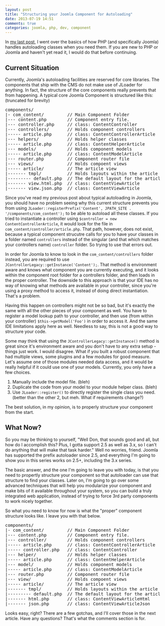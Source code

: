 ```yaml
---
layout: post
title: "Structuring your Joomla Component for Autoloading"
date: 2013-07-19 14:51
comments: true
categories: joomla, php, dev, component
---
```


In [my last post](/php-autoloading-and-joomla/), I went over the basics of how PHP (and specifically Joomla) handles autoloading classes when you need them. If you are new to PHP or Joomla and haven't yet read it, I would do that before continuing.

## Current Situation

Currently, Joomla's autoloading facilities are reserved for core libraries. The components that ship with the CMS do not make use of JLoader for anything. In fact, the structure of the core components really prevents that from happening. A typical core Joomla Component is structured like this: (truncated for brevity)

<pre>
components/
|- com_content/         // Main Component Folder
|--- content.php        // Component entry file.
|--- controller.php     // class: ContentController
|--- controllers/       // Holds component controllers
|----- article.php      // class: ContentControllerArticle
|--- helpers/           // Holds helper classes
|----- article.php      // class: ContentHelperArticle
|--- models/            // Holds component models
|----- article.php      // class: ContentModelArticle
|--- router.php         // Component router file
|--- views/             // Holds compoent views
|----- article/         // The article view
|------- tmpl/          // Holds layouts within the article view
|--------- default.php  // The default layout for the article view.
|------- view.html.php  // class: ContentViewArticle
|------- view.json.php  // class: ContentViewArticle
</pre>

Since you've read my previous post about typical autoloading in Joomla, you should have no problem seeing why this current structure prevents you from using `JLoader::registerPrefix('Content', JPATH_SITE . '/components/com_content');` to be able to autoload all these classes. If you tried to instantiate a controller using `$controller = new ContentControllerArticle`, it would look for the file in `com_content/controller/article.php`. That path, however, does not exist, because a typical component strucutre calls for you to have your classes in a folder named `controllers` instead of the singular (and that which matches your controllers name) `controller` folder. So trying to use that errors out.

In order for Joomla to know to look in the `com_content/controllers` folder instead, you are required to use `JControllerLegacy::getInstance('Content');`. That method is environment aware and knows what component you are currently executing, and it looks within the component root folder for a controllers folder, and then loads in the proper controller. The downside to this approach is that your IDE has no way of knowing what methods are available in your controller, since you're using a proxy method to access it, instead of doing direct instantiation. That's a problem.

Having this happen on controllers might not be so bad, but it's exactly the same with all the other pieces of your component as well. You have to register a model lookup path to your controller, and then use (from within your controller) `$this->getModel('Foo')` in order to access it. And the same IDE limitations apply here as well. Needless to say, this is not a good way to structure your code.

Some may think that using the `JControllerLegacy::getInstance()` method is great since it's environment aware and you don't have to any extra setup - things just work. I would disagree. What if you built a robust component that had multiple views, some plugins and a few modules for good measure. Let's assume one of those modules needed data access, and it would be really helpful if it could use one of your models. Currently, you only have a few choices.

1) Manually include the model file. (bleh)
2) Duplicate the code from your model to your module helper class. (bleh)
3) Use `JLoader::register()` to directly register the single class you need. (better than the other 2, but meh. What if requirements change?)

The best solution, in my opinion, is to properly structure your component from the start.

## What Now?

So you may be thinking to yourself, "Well Don, that sounds good and all, but how do I accomplish this? Plus, I gotta support 2.5 as well as 3.x, so I can't do anything that will make that task harder." Well no worries, friend. Joomla has supported the prefix autoloader since 2.5, and everything I'm going to show you in this series works on 2.5+, including the 3.x series.

The basic answer, and the one I'm going to leave you with today, is that you need to propertly structure your component so that autoloader can use that structure to find your classes. Later on, I'm going to go over some advanced techniques that will help you modularize your component and make bits of it available throughout your system, so you can build a truly integrated web application, instead of trying to force 3rd party components to work nicely together.

So what you need to know for now is what the "proper" component structure looks like. I leave you with that below.

<pre>
components/
|- com_content/         // Main Component Folder
|--- content.php        // Component entry file.
|--- controller/        // Holds component controllers
|----- article.php      // class: ContentControllerArticle
|----- controller.php   // class: ContentController
|--- helper/            // Holds helper classes
|----- article.php      // class: ContentHelperArticle
|--- model/             // Holds component models
|----- article.php      // class: ContentModelArticle
|--- router.php         // Component router file
|--- view/              // Holds compoent views
|----- article/         // The article view
|------- tmpl/          // Holds layouts within the article view
|--------- default.php  // The default layout for the article view.
|------- html.php       // class: ContentViewArticleHtml
|------- json.php       // class: ContentViewArticleJson
</pre>

Looks easy, right? There are a few gotchas, and I'll cover those in the next article. Have any questions? That's what the comments section is for.

